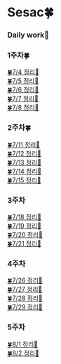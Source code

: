 # Sesac🍀

### Daily work🍎

### 1주차🍀
[🍀7/4 정리💫](https://s2ung.tistory.com/3?category=1073520)</br>
[🍀7/5 정리💫](https://s2ung.tistory.com/4)</br>
[🍀7/6 정리💫](https://s2ung.tistory.com/5?category=1073520)</br>
[🍀7/7 정리💫](https://s2ung.tistory.com/6?category=1073520)</br>
[🍀7/8 정리💫](https://s2ung.tistory.com/7)</br>

### 2주차🍀
[🍀7/11 정리💫](https://s2ung.tistory.com/8)</br>
[🍀7/12 정리💫](https://s2ung.tistory.com/9)</br>
[🍀7/13 정리💫](https://s2ung.tistory.com/10)</br>
[🍀7/14 정리💫](https://s2ung.tistory.com/11)</br>
[🍀7/15 정리💫](https://s2ung.tistory.com/12)</br>

### 3주차
[🍀7/18 정리💫](https://s2ung.tistory.com/13)</br>
[🍀7/19 정리💫](https://s2ung.tistory.com/14)</br>
[🍀7/20 정리💫](https://s2ung.tistory.com/15)</br>
[🍀7/21 정리💫](https://s2ung.tistory.com/16)</br>

### 4주차
[🍀7/26 정리💫](https://s2ung.tistory.com/17)</br>
[🍀7/27 정리💫](https://s2ung.tistory.com/18)</br>
[🍀7/28 정리💫](https://s2ung.tistory.com/19)</br>
[🍀7/29 정리💫](https://s2ung.tistory.com/20)</br>

### 5주차
[🍀8/1 정리💫](https://s2ung.tistory.com/21)</br>
[🍀8/2 정리💫](https://s2ung.tistory.com/22)</br>
